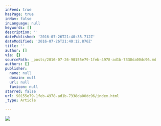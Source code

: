 ```yaml
---
inFeed: true
hasPage: true
inNav: false
inLanguage: null
keywords: []
description: ''
datePublished: '2016-07-26T21:40:35.712Z'
dateModified: '2016-07-26T21:40:12.876Z'
title: ''
author: []
via: {}
sourcePath: _posts/2016-07-26-90155e79-1feb-4978-ad1b-7338da00dc96.md
authors: []
publisher:
  name: null
  domain: null
  url: null
  favicon: null
starred: false
url: 90155e79-1feb-4978-ad1b-7338da00dc96/index.html
_type: Article

---
```

![](https://the-grid-user-content.s3-us-west-2.amazonaws.com/73ad576f-2fed-4ce8-9734-5f9f3b8e6b6a.jpg)